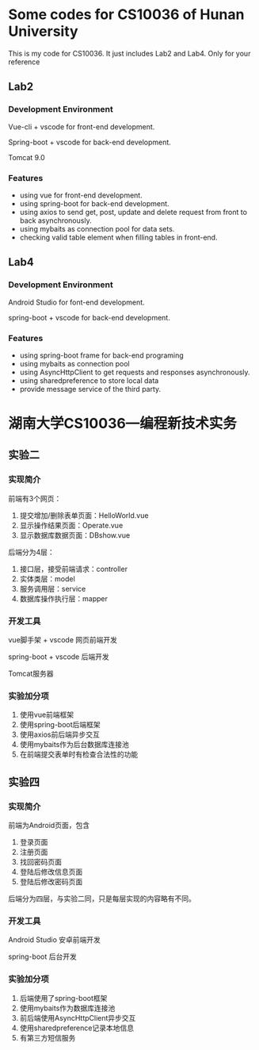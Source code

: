 # Some codes for CS10036 of Hunan University

This is my code for CS10036. It just includes Lab2 and Lab4. Only for your reference

## Lab2

### Development Environment

Vue-cli + vscode for front-end development.

Spring-boot + vscode for back-end development.

Tomcat 9.0

###  Features

- using vue for front-end development.
- using spring-boot for back-end development.
- using axios to send get, post, update and delete request from front to back asynchronously.
- using mybaits as connection pool for data sets. 
- checking valid table element when filling tables in front-end. 

## Lab4

### Development Environment

Android Studio for font-end development.

spring-boot + vscode for back-end development.

### Features

- using spring-boot frame for back-end programing
- using mybaits as connection pool
- using AsyncHttpClient to get requests and responses asynchronously.
-  using sharedpreference to store local data
- provide message service of the third party.

# 湖南大学CS10036—编程新技术实务

## 实验二

### 实现简介

前端有3个网页：

1. 提交增加/删除表单页面：HelloWorld.vue
2. 显示操作结果页面：Operate.vue
3. 显示数据库数据页面：DBshow.vue

后端分为4层：

1. 接口层，接受前端请求：controller
2. 实体类层：model
3. 服务调用层：service
4. 数据库操作执行层：mapper

### 开发工具

vue脚手架 + vscode 网页前端开发

spring-boot + vscode 后端开发

Tomcat服务器

### 实验加分项

1. 使用vue前端框架
2. 使用spring-boot后端框架
3. 使用axios前后端异步交互
4. 使用mybaits作为后台数据库连接池
5. 在前端提交表单时有检查合法性的功能

## 实验四

### 实现简介

前端为Android页面，包含

1. 登录页面
2. 注册页面
3. 找回密码页面
4. 登陆后修改信息页面
5. 登陆后修改密码页面

后端分为四层，与实验二同，只是每层实现的内容略有不同。

### 开发工具

Android Studio 安卓前端开发

spring-boot 后台开发

### 实验加分项

1. 后端使用了spring-boot框架
2. 使用mybaits作为数据库连接池
3. 前后端使用AsyncHttpClient异步交互
4. 使用sharedpreference记录本地信息
5. 有第三方短信服务

